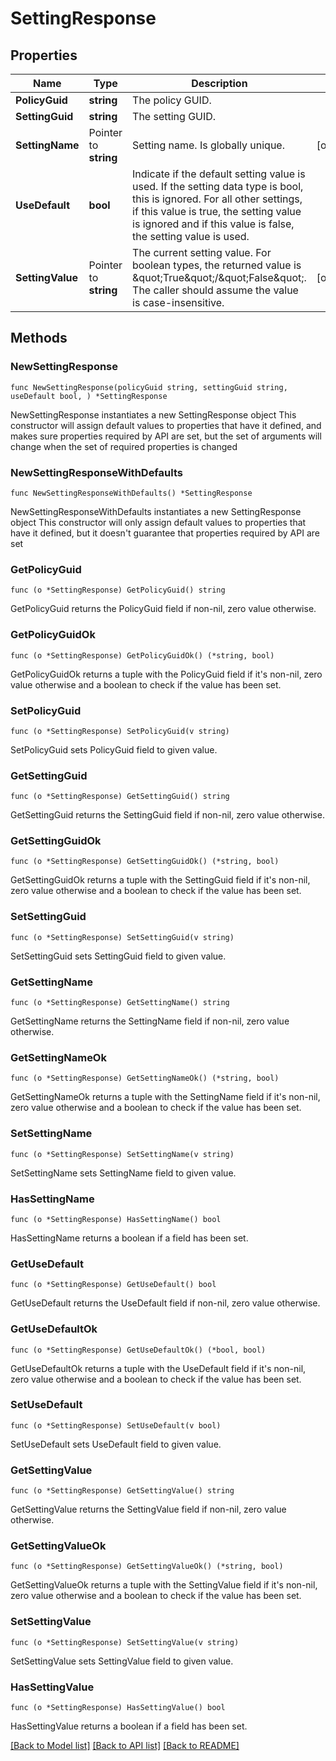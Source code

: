 # SettingResponse

## Properties

Name | Type | Description | Notes
------------ | ------------- | ------------- | -------------
**PolicyGuid** | **string** | The policy GUID. | 
**SettingGuid** | **string** | The setting GUID. | 
**SettingName** | Pointer to **string** | Setting name. Is globally unique. | [optional] 
**UseDefault** | **bool** | Indicate if the default setting value is used. If the setting data type is bool, this is ignored. For all other settings, if this value is true, the setting value is ignored and if this value is false, the setting value is used. | 
**SettingValue** | Pointer to **string** | The current setting value. For boolean types, the returned value is \&quot;True\&quot;/\&quot;False\&quot;. The caller should assume the value is case-insensitive. | [optional] 

## Methods

### NewSettingResponse

`func NewSettingResponse(policyGuid string, settingGuid string, useDefault bool, ) *SettingResponse`

NewSettingResponse instantiates a new SettingResponse object
This constructor will assign default values to properties that have it defined,
and makes sure properties required by API are set, but the set of arguments
will change when the set of required properties is changed

### NewSettingResponseWithDefaults

`func NewSettingResponseWithDefaults() *SettingResponse`

NewSettingResponseWithDefaults instantiates a new SettingResponse object
This constructor will only assign default values to properties that have it defined,
but it doesn't guarantee that properties required by API are set

### GetPolicyGuid

`func (o *SettingResponse) GetPolicyGuid() string`

GetPolicyGuid returns the PolicyGuid field if non-nil, zero value otherwise.

### GetPolicyGuidOk

`func (o *SettingResponse) GetPolicyGuidOk() (*string, bool)`

GetPolicyGuidOk returns a tuple with the PolicyGuid field if it's non-nil, zero value otherwise
and a boolean to check if the value has been set.

### SetPolicyGuid

`func (o *SettingResponse) SetPolicyGuid(v string)`

SetPolicyGuid sets PolicyGuid field to given value.


### GetSettingGuid

`func (o *SettingResponse) GetSettingGuid() string`

GetSettingGuid returns the SettingGuid field if non-nil, zero value otherwise.

### GetSettingGuidOk

`func (o *SettingResponse) GetSettingGuidOk() (*string, bool)`

GetSettingGuidOk returns a tuple with the SettingGuid field if it's non-nil, zero value otherwise
and a boolean to check if the value has been set.

### SetSettingGuid

`func (o *SettingResponse) SetSettingGuid(v string)`

SetSettingGuid sets SettingGuid field to given value.


### GetSettingName

`func (o *SettingResponse) GetSettingName() string`

GetSettingName returns the SettingName field if non-nil, zero value otherwise.

### GetSettingNameOk

`func (o *SettingResponse) GetSettingNameOk() (*string, bool)`

GetSettingNameOk returns a tuple with the SettingName field if it's non-nil, zero value otherwise
and a boolean to check if the value has been set.

### SetSettingName

`func (o *SettingResponse) SetSettingName(v string)`

SetSettingName sets SettingName field to given value.

### HasSettingName

`func (o *SettingResponse) HasSettingName() bool`

HasSettingName returns a boolean if a field has been set.

### GetUseDefault

`func (o *SettingResponse) GetUseDefault() bool`

GetUseDefault returns the UseDefault field if non-nil, zero value otherwise.

### GetUseDefaultOk

`func (o *SettingResponse) GetUseDefaultOk() (*bool, bool)`

GetUseDefaultOk returns a tuple with the UseDefault field if it's non-nil, zero value otherwise
and a boolean to check if the value has been set.

### SetUseDefault

`func (o *SettingResponse) SetUseDefault(v bool)`

SetUseDefault sets UseDefault field to given value.


### GetSettingValue

`func (o *SettingResponse) GetSettingValue() string`

GetSettingValue returns the SettingValue field if non-nil, zero value otherwise.

### GetSettingValueOk

`func (o *SettingResponse) GetSettingValueOk() (*string, bool)`

GetSettingValueOk returns a tuple with the SettingValue field if it's non-nil, zero value otherwise
and a boolean to check if the value has been set.

### SetSettingValue

`func (o *SettingResponse) SetSettingValue(v string)`

SetSettingValue sets SettingValue field to given value.

### HasSettingValue

`func (o *SettingResponse) HasSettingValue() bool`

HasSettingValue returns a boolean if a field has been set.


[[Back to Model list]](../README.md#documentation-for-models) [[Back to API list]](../README.md#documentation-for-api-endpoints) [[Back to README]](../README.md)



